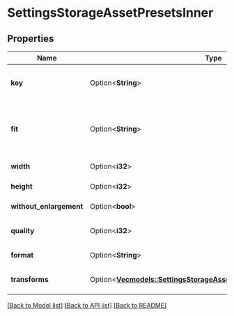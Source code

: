 # SettingsStorageAssetPresetsInner

## Properties

Name | Type | Description | Notes
------------ | ------------- | ------------- | -------------
**key** | Option<**String**> | Key for the asset. Used in the assets endpoint. | [optional]
**fit** | Option<**String**> | Whether to crop the thumbnail to match the size, or maintain the aspect ratio. | [optional]
**width** | Option<**i32**> | Width of the thumbnail. | [optional]
**height** | Option<**i32**> | Height of the thumbnail. | [optional]
**without_enlargement** | Option<**bool**> | No image upscale | [optional]
**quality** | Option<**i32**> | Quality of the compression used. | [optional]
**format** | Option<**String**> | Reformat output image | [optional]
**transforms** | Option<[**Vec<models::SettingsStorageAssetPresetsInnerTransformsInner>**](Settings_storage_asset_presets_inner_transforms_inner.md)> | Additional transformations to apply | [optional]

[[Back to Model list]](../README.md#documentation-for-models) [[Back to API list]](../README.md#documentation-for-api-endpoints) [[Back to README]](../README.md)


